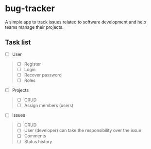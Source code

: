 # bug-tracker

A simple app to track issues related to software development and help teams manage their projects.

## Task list

- [ ] User

> - [ ] Register
> - [ ] Login
> - [ ] Recover password
> - [ ] Roles

- [ ] Projects

> - [ ] CRUD
> - [ ] Assign members (users)

- [ ] Issues

> - [ ] CRUD
> - [ ] User (developer) can take the responsibility over the issue
> - [ ] Comments
> - [ ] Status history
